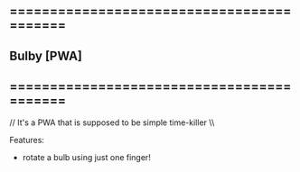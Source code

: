 ==========================================
---------------------------------------------------
Bulby [PWA]
---------------------------------------------------
==========================================
---------------------------------------------------

// It's a PWA that is supposed to be simple time-killer \\\

Features:
- rotate a bulb using just one finger!